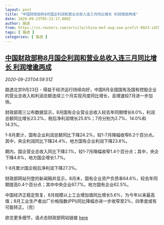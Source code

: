 ```yaml
---
layout: post
title: "中国财政部称8月国企利润和营业总收入连三月同比增长 利润增逾两成"
date: 2020-09-23T05:23:17.000Z
author: 路透
from: https://cn.reuters.com/article/china-mof-aug-soe-profit-0923-idCNKCS26E0LK
tags: [ 路透 ]
categories: [ 路透 ]
---
```

<!--1600838597000-->
[中国财政部称8月国企利润和营业总收入连三月同比增长 利润增逾两成](https://cn.reuters.com/article/china-mof-aug-soe-profit-0923-idCNKCS26E0LK)
------

<div>
<div><i>2020-09-23T04:59:51Z</i></div><p>路透北京9月23日 - 得益于经济运行持续向好，中国8月全国国有及国有控股企业的营业总收入和利润总额连续三个月实现月度同比增长，且增速较7月进一步加快。</p><p>财政部周三公布数据显示，8月国有企业营业总收入较去年同期增长6.0%，利润总额同比增长23.2%，税后净利润增长25.8%；7月分别为2.7%、14.0%和14.3%。</p><p>1-8月累计，国有企业利润总额同比下降24.2%，较1-7月降幅收窄6.2个百分点。其中，央企利润同比下降24.4%，地方国有企业利润下降23.8%。</p><p>期内，国企营业总收入同比下降2.1%，较1-7月降幅收窄1.4个百分点；其中，央企下降4.8%，地方国企增长1.7%。</p><p>1-8月累计国企税后净利润下降27.3%。</p><p>财政部网站刊登的新闻稿并显示，8月末，国有企业资产负债率64.6%，较去年同期提高0.4个百分点；其中中央企业67.7%，地方国有企业62.5%。</p><p>中国经济正稳定恢复，8月规模以上工业增加值同比增长5.6%，为今年以来最高值；8月工业生产者出厂价格指数(PPI)同比降幅亦进一步收窄至2%，四季度或有可能转正。（完）</p><p>欲览更多细节，请点击财政部网站链接 <a href="http://zcgls.mof.gov.cn/qiyeyunxingdongtai/202009/t20200923_3593450.htm">here</a></p>
</div>
